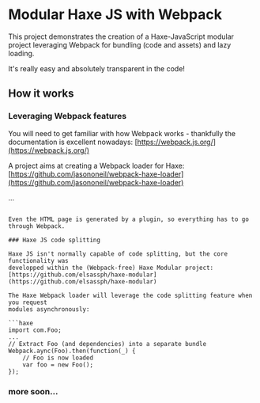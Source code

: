 # Modular Haxe JS with Webpack

This project demonstrates the creation of a Haxe-JavaScript modular project leveraging Webpack 
for bundling (code and assets) and lazy loading.

It's really easy and absolutely transparent in the code!

## How it works

### Leveraging Webpack features

You will need to get familiar with how Webpack works - thankfully the documentation
is excellent nowadays: [https://webpack.js.org/](https://webpack.js.org/)

A project aims at creating a Webpack loader for Haxe:
[https://github.com/jasononeil/webpack-haxe-loader](https://github.com/jasononeil/webpack-haxe-loader)

...
```

Even the HTML page is generated by a plugin, so everything has to go through Webpack.

### Haxe JS code splitting

Haxe JS isn't normally capable of code splitting, but the core functionality was 
developped within the (Webpack-free) Haxe Modular project:
[https://github.com/elsassph/haxe-modular](https://github.com/elsassph/haxe-modular)

The Haxe Webpack loader will leverage the code splitting feature when you request
modules asynchronously:

```haxe
import com.Foo;
...
// Extract Foo (and dependencies) into a separate bundle
Webpack.aync(Foo).then(function(_) {
	// Foo is now loaded
	var foo = new Foo();
});
```

### more soon...
